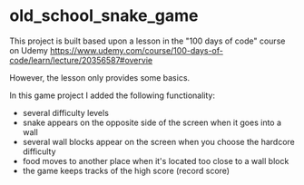 # old_school_snake_game

This project is built based upon a lesson in the "100 days of code" course on Udemy
https://www.udemy.com/course/100-days-of-code/learn/lecture/20356587#overvie

However, the lesson only provides some basics.

In this game project I added the following functionality:
- several difficulty levels
- snake appears on the opposite side of the screen when it goes into a wall
- several wall blocks appear on the screen when you choose the hardcore difficulty
- food moves to another place when it's located too close to a wall block
- the game keeps tracks of the high score (record score) 